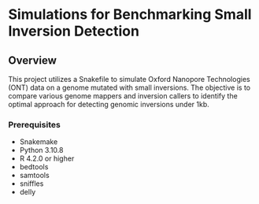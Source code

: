 # Simulations for Benchmarking Small Inversion Detection

## Overview
This project utilizes a Snakefile to simulate Oxford Nanopore Technologies (ONT) data on a genome mutated with small inversions. The objective is to compare various genome mappers and inversion callers to identify the optimal approach for detecting genomic inversions under 1kb.


### Prerequisites
- Snakemake
- Python 3.10.8
- R 4.2.0 or higher
- bedtools
- samtools
- sniffles
- delly
